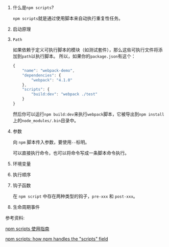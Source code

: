1. 什么是`npm scripts`?

   `npm scripts`就是通过使用脚本来自动执行重复性任务。

2. 启动原理

3. `Path`

   如果依赖于定义可执行脚本的模块（如测试套件），那么这些可执行文件将添加到`path`以执行脚本。 所以，如果你的`package.json`有这个：

   ```javascript
   {
       "name": "webpack-demo",
       "dependencies": {
           "webpack": "4.1.0"
       },
       "scripts": {
           "build:dev": "webpack ./test"
       }
   }
   ```

   然后你可以运行`npm build:dev`来执行`webpack`脚本，它被导出到`npm install`上的`node_modules/.bin`目录中。

4. 参数

   向 `npm` 脚本传入参数，要使用`--`标明。

   可以直接执行命令，也可以将命令写成一条脚本命令执行。

5. 环境变量

6. 执行顺序

7. 钩子函数

   在 `npm script` 中存在两种类型的钩子，`pre-xxx` 和 `post-xxx`。

8. 生命周期事件

参考资料:

[npm scripts 使用指南](http://www.ruanyifeng.com/blog/2016/10/npm_scripts.html)

[npm scripts: how npm handles the "scripts" field](https://docs.npmjs.com/misc/scripts)

